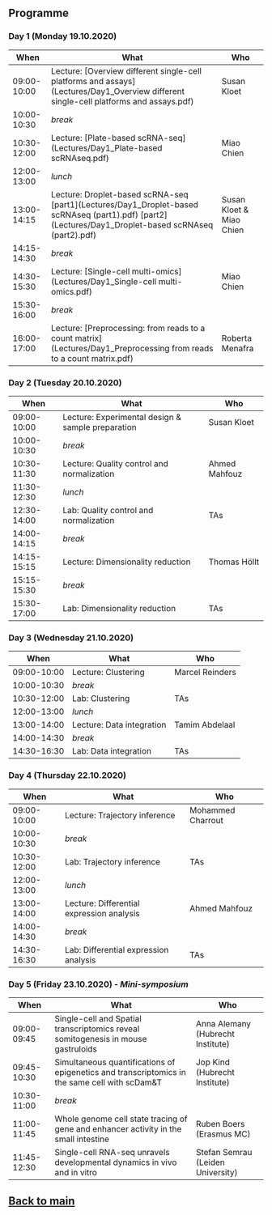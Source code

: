 ## Programme

### Day 1 (Monday 19.10.2020)
| When | What | Who |
| ------------- | ------------- | ------------- |
|09:00-10:00 |Lecture: [Overview different single-cell platforms and assays](Lectures/Day1_Overview different single-cell platforms and assays.pdf) | Susan Kloet |
|10:00-10:30 |_break_ |  |
|10:30-12:00 |Lecture: [Plate-based scRNA-seq](Lectures/Day1_Plate-based scRNAseq.pdf) | Miao Chien |
|12:00-13:00 |_lunch_ |  |
|13:00-14:15 |Lecture: Droplet-based scRNA-seq [part1](Lectures/Day1_Droplet-based scRNAseq (part1).pdf) [part2](Lectures/Day1_Droplet-based scRNAseq (part2).pdf) | Susan Kloet & Miao Chien |
|14:15-14:30 |_break_| |
|14:30-15:30 |Lecture: [Single-cell multi-omics](Lectures/Day1_Single-cell multi-omics.pdf) | Miao Chien |
|15:30-16:00 |_break_ | |
|16:00-17:00 |Lecture: [Preprocessing: from reads to a count matrix](Lectures/Day1_Preprocessing from reads to a count matrix.pdf) | Roberta Menafra |

### Day 2 (Tuesday 20.10.2020)
| When | What | Who |
| ------------- | ------------- | ------------- |
|09:00-10:00 |Lecture: Experimental design & sample preparation | Susan Kloet |
|10:00-10:30 |_break_ |  |
|10:30-11:30 |Lecture: Quality control and normalization | Ahmed Mahfouz |
|11:30-12:30 |_lunch_ |  |
|12:30-14:00 |Lab: Quality control and normalization | TAs |
|14:00-14:15 |_break_ | |
|14:15-15:15 |Lecture: Dimensionality reduction | Thomas Höllt |
|15:15-15:30 |_break_ | |
|15:30-17:00 |Lab: Dimensionality reduction | TAs |

### Day 3 (Wednesday 21.10.2020)
| When | What | Who |
| ------------- | ------------- | ------------- |
|09:00-10:00 |Lecture: Clustering | Marcel Reinders |
|10:00-10:30 |_break_ |  |
|10:30-12:00 |Lab: Clustering | TAs |
|12:00-13:00 |_lunch_ |  |
|13:00-14:00 |Lecture: Data integration | Tamim Abdelaal |
|14:00-14:30 |_break_ | |
|14:30-16:30 |Lab: Data integration | TAs |

### Day 4 (Thursday 22.10.2020)
| When | What | Who |
| ------------- | ------------- | ------------- |
|09:00-10:00 |Lecture: Trajectory inference | Mohammed Charrout |
|10:00-10:30 |_break_ |  |
|10:30-12:00 |Lab: Trajectory inference | TAs |
|12:00-13:00 |_lunch_ |  |
|13:00-14:00 |Lecture: Differential expression analysis | Ahmed Mahfouz |
|14:00-14:30 |_break_ | |
|14:30-16:30 |Lab: Differential expression analysis | TAs |

### Day 5 (Friday 23.10.2020) - _Mini-symposium_
| When | What | Who |
| ------------- | ------------- | ------------- |
|09:00-09:45 |Single-cell and Spatial transcriptomics reveal somitogenesis in mouse gastruloids | Anna Alemany (Hubrecht Institute) |
|09:45-10:30 |Simultaneous quantifications of epigenetics and transcriptomics in the same cell with scDam&T | Jop Kind (Hubrecht Institute) |
|10:30-11:00 |_break_ | |
|11:00-11:45 |Whole genome cell state tracing of gene and enhancer activity in the small intestine | Ruben Boers (Erasmus MC) |
|11:45-12:30 |Single-cell RNA-seq unravels developmental dynamics in vivo and in vitro | Stefan Semrau (Leiden University) |


## [Back to main](README.md)
